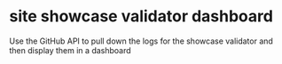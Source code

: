 # site showcase validator dashboard

Use the GitHub API to pull down the logs for the showcase validator and then display them in a dashboard
